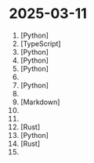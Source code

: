 # 2025-03-11

1. [](https://github.comundefined "🐫 CAMEL: Finding the Scaling Law of Agents. The first and the best multi-agent framework. https://www.camel-ai.org") [Python]
2. [](https://github.comundefined "Interactive roadmaps, guides and other educational content to help developers grow in their careers.") [TypeScript]
3. [](https://github.comundefined "Make websites accessible for AI agents") [Python]
4. [](https://github.comundefined "Pydoll is a library for automating chromium-based browsers without a WebDriver, offering realistic interactions. It supports Python's asynchronous features, enhancing performance and enabling event capturing and simultaneous web scraping.") [Python]
5. [](https://github.comundefined "The Memory layer for AI Agents") [Python]
6. [](https://github.comundefined "📄 A curated list of awesome .cursorrules files") 
7. [](https://github.comundefined "A collective list of free APIs") [Python]
8. [](https://github.comundefined "A collection of MCP servers.") 
9. [](https://github.comundefined "Master programming by recreating your favorite technologies from scratch.") [Markdown]
10. [](https://github.comundefined "Bootstrap Kubernetes the hard way. No scripts.") 
11. [](https://github.comundefined "Integrate the DeepSeek API into popular softwares") 
12. [](https://github.comundefined "Multiplayer at the speed of light") [Rust]
13. [](https://github.comundefined "like manus and omniparser.AI-driven local automation assistant that uses natural language to make computers work by themselves") [Python]
14. [](https://github.comundefined "A markdown terminal slideshow tool") [Rust]
15. [](https://github.comundefined "A curated list of amazingly awesome open-source sysadmin resources.") 
